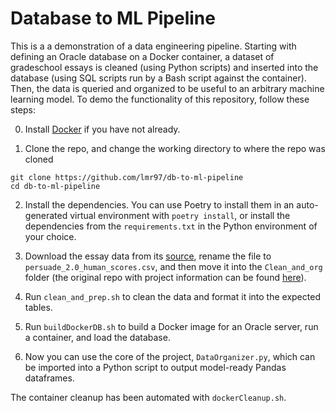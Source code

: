 # Database to ML Pipeline
This is a a demonstration of a data engineering pipeline. Starting with defining an Oracle database on a Docker container, a dataset of gradeschool essays is cleaned (using Python scripts) and inserted into the database (using SQL scripts run by a Bash script against the container). Then, the data is queried and organized to be useful to an arbitrary machine learning model. To demo the functionality of this repository, follow these steps:

0. Install [Docker](https://docs.docker.com/engine/install/) if you have not already.

1. Clone the repo, and change the working directory to where the repo was cloned 

```
git clone https://github.com/lmr97/db-to-ml-pipeline
cd db-to-ml-pipeline
```

2. Install the dependencies. You can use Poetry to install them in an auto-generated virtual environment with `poetry install`, or install the dependencies from the `requirements.txt` in the Python environment of your choice.

3. Download the essay data from its [source](https://drive.google.com/file/d/10U558k6ocLeIRIwapDH-IqXjq0neK1R7/view?usp=share_link), rename the file to `persuade_2.0_human_scores.csv`, and then move it into the `Clean_and_org` folder (the original repo with project information can be found [here](https://github.com/scrosseye/persuade_corpus_2.0)).
 
5. Run `clean_and_prep.sh` to clean the data and format it into the expected tables.

6. Run `buildDockerDB.sh` to build a Docker image for an Oracle server, run a container, and load the database.

7. Now you can use the core of the project, `DataOrganizer.py`, which can be imported into a Python script to output model-ready Pandas dataframes.

The container cleanup has been automated with `dockerCleanup.sh`.